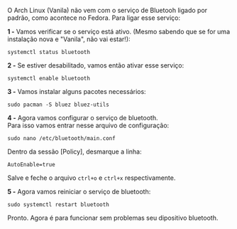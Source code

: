 O Arch Linux (Vanila) não vem com o serviço de Bluetooh ligado por padrão, como acontece no Fedora. Para ligar esse serviço:  
  
**1 -** Vamos verificar se o serviço está ativo. (Mesmo sabendo que se for uma instalação nova e "Vanila", não vai estar!):
```
systemctl status bluetooth
```
**2 -** Se estiver desabilitado, vamos então ativar esse serviço:
```
systemctl enable bluetooth
```
**3 -** Vamos instalar alguns pacotes necessários:
```
sudo pacman -S bluez bluez-utils
```
**4 -** Agora vamos configurar o serviço de bluetooth.  
Para isso vamos entrar nesse arquivo de configuração:
```
sudo nano /etc/bluetooth/main.conf
```
Dentro da sessão [Policy], desmarque a linha:
```
AutoEnable=true
```
Salve e feche o arquivo ```ctrl+o``` e ```ctrl+x``` respectivamente.  

**5 -** Agora vamos reiniciar o serviço de bluetooth:
```
sudo systemctl restart bluetooth
```
Pronto. Agora é para funcionar sem problemas seu dipositivo bluetooth.
